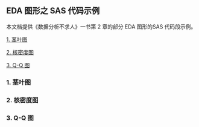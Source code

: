 ## EDA 图形之 SAS 代码示例
本文档提供《数据分析不求人》一书第 2 章的部分 EDA 图形的SAS 代码段示例。

[1. 茎叶图](https://github.com/sbjciw/VisualAnalytics/blob/master/CustomGraph/CircularGraph.md#1-%E8%AE%BE%E8%AE%A1%E6%80%9D%E8%B7%AF)

[2. 核密度图](https://github.com/sbjciw/VisualAnalytics/blob/master/CustomGraph/CircularGraph.md#2-%E6%95%B0%E6%8D%AE%E5%87%86%E5%A4%87)

[3. Q-Q 图](https://github.com/sbjciw/VisualAnalytics/blob/master/CustomGraph/CircularGraph.md#2-%E6%95%B0%E6%8D%AE%E5%87%86%E5%A4%87)


### 1. 茎叶图

### 2. 核密度图

### 3. Q-Q 图
